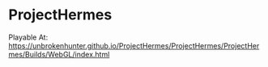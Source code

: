 # ProjectHermes
 
Playable At:
https://unbrokenhunter.github.io/ProjectHermes/ProjectHermes/ProjectHermes/Builds/WebGL/index.html
